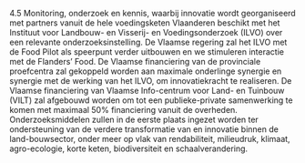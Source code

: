 4.5 Monitoring, onderzoek en kennis, waarbij innovatie wordt georganiseerd met partners vanuit de hele voedingsketen Vlaanderen beschikt met het Instituut voor Landbouw- en Visserij- en Voedingsonderzoek (ILVO) over een relevante onderzoeksinstelling. De Vlaamse regering zal het ILVO met de Food Pilot als speerpunt verder uitbouwen en we stimuleren interactie met de Flanders’ Food. De Vlaamse financiering van de provinciale proefcentra zal gekoppeld worden aan maximale onderlinge synergie en synergie met de werking van het ILVO, om innovatiekracht te realiseren. De Vlaamse financiering van Vlaamse Info-centrum voor Land- en Tuinbouw (VILT) zal afgebouwd worden om tot een publieke-private samenwerking te komen met maximaal 50% financiering vanuit de overheden. Onderzoeksmiddelen zullen in de eerste plaats ingezet worden ter ondersteuning van de verdere transformatie van en innovatie binnen de land-bouwsector, onder meer op vlak van rendabiliteit, milieudruk, klimaat, agro-ecologie, korte keten, biodiversiteit en schaalverandering. 